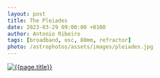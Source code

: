 ```yaml
---
layout: post
title: The Pleiades
date: 2023-03-29 09:00:00 +0100
author: Antonio Ribeiro
tags: [broadband, osc, 80mm, refractor]
photo: /astrophotos/assets/images/pleiades.jpg
---
```


[![{{page.title}}]({{page.photo}})]({{page.photo}})